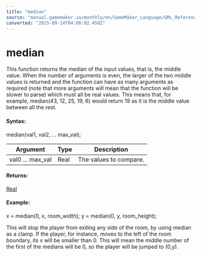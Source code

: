 ```yaml
---
title: "median"
source: "manual.gamemaker.io/monthly/en/GameMaker_Language/GML_Reference/Maths_And_Numbers/Number_Functions/median.htm"
converted: "2025-09-14T04:00:02.450Z"
---
```


# median

This function returns the median of the input values, that is, the middle value. When the number of arguments is even, the larger of the two middle values is returned and the function can have as many arguments as required (note that more arguments will mean that the function will be slower to parse) which must all be real values. This means that, for example, median(43, 12, 25, 19, 6) would return 19 as it is the middle value between all the rest.

#### Syntax:

median(val1, val2, ... max\_val);

| Argument | Type | Description |
| --- | --- | --- |
| val0 ... max_val | Real | The values to compare. |

#### Returns:

[Real](../../../GML_Overview/Data_Types.md)

#### Example:

x = median(0, x, room\_width);
y = median(0, y, room\_height);

This will stop the player from exiting any side of the room, by using median as a clamp. If the player, for instance, moves to the left of the room boundary, its x will be smaller than 0. This will mean the middle number of the first of the medians will be 0, so the player will be jumped to (0,y).